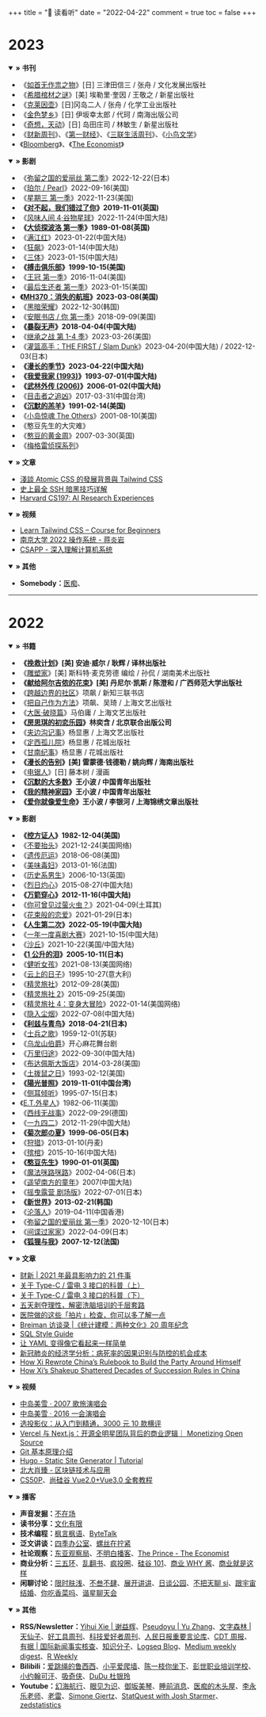 +++
title = "🎡 读看听"
date = "2022-04-22"
comment = true
toc = false
+++

# 2023

<details open>
  <summary><b>» 书刊</b></summary>

- 《[如首无作祟之物](https://book.douban.com/subject/6249670/)》[日] 三津田信三 / 张舟 / 文化发展出版社
- 《[希腊棺材之谜](https://book.douban.com/subject/26941500/)》[美] 埃勒里·奎因 / 王敬之 / 新星出版社
- 《[克莱因壶](https://book.douban.com/subject/33658616/)》[日]冈岛二人 / 张舟 / 化学工业出版社
- 《[金色梦乡](https://book.douban.com/subject/26864984/)》[日] 伊坂幸太郎 / 代珂 / 南海出版公司
- 《[奇想，天动](https://book.douban.com/subject/23780806/)》[日] 岛田庄司 / 林敏生 / 新星出版社
- 《[财新周刊](https://weekly.caixin.com/)》、《[第一财经](https://www.cbnweek.com/#/read)》、《[三联生活周刊](https://www.lifeweek.com.cn/)》、《[小鸟文学](https://apps.apple.com/cn/app/%e5%b0%8f%e9%b8%9f%e6%96%87%e5%ad%a6/id1541992205?mt=8)》
- 《[Bloomberg](https://www.bloomberg.com)》、《[The Economist](https://www.economist.com/)》

</details>

<details open>
  <summary><b>» 影剧</b></summary>

- 《[弥留之国的爱丽丝 第二季](https://movie.douban.com/subject/35300122/)》2022-12-22(日本)
- 《[珀尔 / Pearl](https://movie.douban.com/subject/35801819/)》2022-09-16(美国)
- 《[星期三 第一季](https://movie.douban.com/subject/35364243/)》2022-11-23(美国)
- **《[对不起，我们错过了你](https://movie.douban.com/subject/30209084/)》2019-11-01(英国)**
- 《[风味人间 4·谷物星球](https://movie.douban.com/subject/35686327/)》2022-11-24(中国大陆)
- **《[大侦探波洛 第一季](https://movie.douban.com/subject/2030879/)》1989-01-08(英国)**
- 《[满江红](https://movie.douban.com/subject/35766491/)》2023-01-22(中国大陆)
- 《[狂飙](https://movie.douban.com/subject/35465232/)》2023-01-14(中国大陆)
- 《[三体](https://movie.douban.com/subject/26647087/)》2023-01-15(中国大陆)
- **《[搏击俱乐部](https://movie.douban.com/subject/1292000/)》1999-10-15(美国)**
- 《[王冠 第一季](https://movie.douban.com/subject/26427152/)》2016-11-04(美国)
- 《[最后生还者 第一季](https://movie.douban.com/subject/25848328/)》2023-01-15(美国)
- **《[MH370：消失的航班](https://movie.douban.com/subject/36247626/)》2023-03-08(美国)**
- 《[黑暗荣耀](https://movie.douban.com/subject/35314632/)》2022-12-30(韩国)
- 《[安眠书店 / 你 第一季](https://movie.douban.com/subject/26955946/)》2018-09-09(美国)
- **《[暴裂无声](https://movie.douban.com/subject/26647117/)》2018-04-04(中国大陆)**
- 《[继承之战 第 1-4 季](https://movie.douban.com/subject/35638422/)》2023-03-26(美国)
- 《[灌篮高手：THE FIRST / Slam Dunk](https://movie.douban.com/subject/35315950/)》2023-04-20(中国大陆) / 2022-12-03(日本)
- **《[漫长的季节](https://movie.douban.com/subject/35588177/)》2023-04-22(中国大陆)**
- **《[我爱我家 (1993)](https://movie.douban.com/subject/3901388/)》1993-07-01(中国大陆)**
- **《[武林外传 (2006)](https://movie.douban.com/subject/3882715/)》2006-01-02(中国大陆)**
- 《[目击者之追凶](https://movie.douban.com/subject/11600078/)》2017-03-31(中国台湾)
- **《[沉默的羔羊](https://movie.douban.com/subject/1293544/)》1991-02-14(美国)**
- 《[小岛惊魂 The Others](https://movie.douban.com/subject/1301459/)》2001-08-10(美国)
- 《憨豆先生的大灾难》
- 《[憨豆的黄金周](https://movie.douban.com/subject/1301459/)》2007-03-30(英国)
- 《[梅格雷侦探系列](https://www.douban.com/doulist/122864803/)》

</details>

<details open>
  <summary><b>» 文章</b></summary>

- [淺談 Atomic CSS 的發展背景與 Tailwind CSS](https://blog.huli.tw/2022/05/23/atomic-css-and-tailwind-css/)
- [史上最全 SSH 暗黑技巧详解](https://plantegg.github.io/2019/06/02/%E5%8F%B2%E4%B8%8A%E6%9C%80%E5%85%A8_SSH_%E6%9A%97%E9%BB%91%E6%8A%80%E5%B7%A7%E8%AF%A6%E8%A7%A3--%E6%94%B6%E8%97%8F%E4%BF%9D%E5%B9%B3%E5%AE%89/)
- [Harvard CS197: AI Research Experiences](https://docs.google.com/document/d/1uvAbEhbgS_M-uDMTzmOWRlYxqCkogKRXdbKYYT98ooc)

</details>

<details open>
  <summary><b>» 视频</b></summary>

- [Learn Tailwind CSS – Course for Beginners](https://www.youtube.com/watch?v=ft30zcMlFao)
- [南京大学 2022 操作系统 - 蒋炎岩](https://www.bilibili.com/video/BV1Cm4y1d7Ur)
- [CSAPP - 深入理解计算机系统](https://space.bilibili.com/354767108/channel/collectiondetail?sid=373847&ctype=0 "九曲阑干")

</details>

<details open>
  <summary><b>» 其他</b></summary>

- **Somebody：**[医痴](https://www.youtube.com/channel/UCR2f5HSx_E06HK6LzSzQQ5g/videos)、

</details>

---

# 2022

<details open>
  <summary><b>» 书籍</b></summary>

- **《[挽救计划](https://book.douban.com/subject/35494160/)》[美] 安迪·威尔 / 耿辉 / 译林出版社**
- 《[雕塑家](https://book.douban.com/subject/34978160/)》[美] 斯科特·麦克劳德 编绘 / 孙侃 / 湖南美术出版社
- **《[献给阿尔吉侬的花束](https://book.douban.com/subject/26362836/)》[美] 丹尼尔·凯斯 / 陈澄和 / 广西师范大学出版社**
- 《[跨越边界的社区](https://book.douban.com/subject/1051928/)》项飙 / 新知三联书店
- 《[把自己作为方法](https://book.douban.com/subject/35092383/)》项飙、吴琦 / 上海文艺出版社
- 《[大医·破晓篇](https://book.douban.com/subject/36069426/)》马伯庸 / 上海文艺出版社
- **《[房思琪的初恋乐园](https://book.douban.com/subject/27614904/)》林奕含 / 北京联合出版公司**
- 《[夹边沟记事](https://book.douban.com/subject/1072777/)》杨显惠 / 上海文艺出版社
- 《[定西孤儿院](https://book.douban.com/subject/26671188/)》杨显惠 / 花城出版社
- 《[甘南纪事](https://book.douban.com/subject/6840152/)》杨显惠 / 花城出版社
- **《[漫长的告别](https://book.douban.com/subject/30316475/)》[美] 雷蒙德·钱德勒 / 姚向辉 / 海南出版社**
- 《[电锯人](https://chainsaw-man.fandom.com/zh/wiki/%E7%94%B5%E9%94%AF%E4%BA%BA_Wiki?variant=zh)》[日] 藤本树 / 漫画
- **《[沉默的大多数](https://book.douban.com/subject/1054685/)》王小波 / 中国青年出版社**
- **《[我的精神家园](https://book.douban.com/subject/27156834/)》王小波 / 中国青年出版社**
- **《[爱你就像爱生命](https://book.douban.com/subject/3071717/)》王小波 / 李银河 / 上海锦绣文章出版社**

</details>

<details open>
  <summary><b>» 影剧</b></summary>

- **《[控方证人](https://movie.douban.com/subject/5294851/)》1982-12-04(美国)**
- 《[不要抬头](https://movie.douban.com/subject/34884712/)》2021-12-24(美国网络)
- 《[遗传厄运](https://movie.douban.com/subject/27621727/)》2018-06-08(美国)
- 《[美味毒妇](https://movie.douban.com/subject/20397453/)》2013-01-16(法国)
- 《[历史系男生](https://movie.douban.com/subject/1871817/)》2006-10-13(英国)
- 《[烈日灼心](https://movie.douban.com/subject/24719063/)》2015-08-27(中国大陆)
- **《[万箭穿心](https://movie.douban.com/subject/10537853/)》2012-11-16(中国大陆)**
- 《[你可曾见过萤火虫？](https://movie.douban.com/subject/35412350/)》2021-04-09(土耳其)
- 《[花束般的恋爱](https://movie.douban.com/subject/34874432/)》2021-01-29(日本)
- **《[人生第二次](https://movie.douban.com/subject/35664467/)》2022-05-19(中国大陆)**
- 《[一年一度喜剧大赛](https://movie.douban.com/subject/35467072/)》2021-10-15(中国大陆)
- 《[沙丘](https://movie.douban.com/subject/3001114/)》2021-10-22(美国/中国大陆)
- **《[1 公升的泪](https://movie.douban.com/subject/1436900/)》2005-10-11(日本)**
- 《[健听女孩](https://movie.douban.com/subject/35048413/)》2021-08-13(美国网络)
- 《[云上的日子](https://movie.douban.com/subject/1291558/)》1995-10-27(意大利)
- 《[精灵旅社](https://movie.douban.com/subject/3269068/)》2012-09-28(美国)
- 《[精灵旅社 2](https://movie.douban.com/subject/21327493/)》2015-09-25(美国)
- 《[精灵旅社 4：变身大冒险](https://movie.douban.com/subject/30472643/)》2022-01-14(美国网络)
- 《[隐入尘烟](https://movie.douban.com/subject/35131346/)》2022-07-08(中国大陆)
- **《[利兹与青鸟](https://movie.douban.com/subject/27062637/)》2018-04-21(日本)**
- 《[士兵之歌](https://movie.douban.com/subject/1295614/)》1959-12-01(苏联)
- 《[乌龙山伯爵](https://www.douban.com/location/drama/10863480/)》开心麻花舞台剧
- 《[万里归途](https://movie.douban.com/subject/26654184/)》2022-09-30(中国大陆)
- 《[布达佩斯大饭店](https://movie.douban.com/subject/11525673/)》2014-03-28(美国)
- 《[土拨鼠之日](https://movie.douban.com/subject/1300613/)》1993-02-12(美国)
- **《[陽光普照](https://movie.douban.com/subject/30292777/)》2019-11-01(中国台湾)**
- 《[侧耳倾听](https://movie.douban.com/subject/1297052/)》1995-07-15(日本)
- 《[E.T.外星人](https://movie.douban.com/subject/1294638/)》1982-06-11(美国)
- 《[西线无战事](https://movie.douban.com/subject/3042261/)》2022-09-29(德国)
- 《[一九四二](https://movie.douban.com/subject/6011805/)》2012-11-29(中国大陆)
- **《[菊次郎の夏](https://movie.douban.com/subject/1293359/)》1999-06-05(日本)**
- 《[狩猎](https://movie.douban.com/subject/6985810/)》2013-01-10(丹麦)
- 《[殡棺](https://movie.douban.com/subject/25917973/)》2015-10-16(中国大陆)
- **《[憨豆先生](https://movie.douban.com/subject/1302958/)》1990-01-01(英国)**
- 《[魔法咪路咪路](https://movie.douban.com/subject/3115194/)》2002-04-06(日本)
- 《[遥望南方的童年](https://movie.douban.com/subject/3037329/)》2007(中国大陆)
- 《[摇曳露营 剧场版](https://movie.douban.com/subject/35319389/)》2022-07-01(日本)
- **《[新世界](https://movie.douban.com/subject/10437779/)》2013-02-21(韩国)**
- 《[沦落人](https://movie.douban.com/subject/30140231/)》2019-04-11(中国香港)
- 《[弥留之国的爱丽丝 第一季](https://movie.douban.com/subject/34477588/)》2020-12-10(日本)
- 《[间谍过家家](https://movie.douban.com/subject/35258427/)》2022-04-09(日本)
- **《[狐狸与我](https://movie.douban.com/subject/2028659/)》2007-12-12(法国)**

</details>

<details open>
  <summary><b>» 文章</b></summary>

- [财新 | 2021 年最具影响力的 21 件事](https://datanews.caixin.com/interactive/2021/2021final/)
- [关于 Type-C / 雷电 3 接口的科普（上）](https://zhuanlan.zhihu.com/p/101434503)
- [关于 Type-C / 雷电 3 接口的科普（下）](https://zhuanlan.zhihu.com/p/101486153)
- [五天剥夺理性，解密洗脑培训的千层套路](https://mp.weixin.qq.com/s/F4sQ6GOxONr--JBA5Y2EMA)
- [医院做的这些「拍片」检查，你可以多了解一点](https://sspai.com/post/67474)
- [Breiman 访谈录 |《统计建模：两种文化》20 周年纪念](https://mp.weixin.qq.com/s?__biz=MjM5NDQ3NTkwMA==&mid=2650148161&idx=1&sn=ab1d9a8c504389c6d53f6f749fa865cb)
- [SQL Style Guide](https://www.sqlstyle.guide/)
- [让 YAML 变得像它看起来一样简单](https://linux.cn/article-13842-1.html)
- [新冠肺炎的经济学分析：病死率的因果识别与防控的机会成本](https://archive.ph/KLusN)
- [How Xi Rewrote China’s Rulebook to Build the Party Around Himself](https://www.bloomberg.com/graphics/2022-china-national-party-congress-xi-rules/?leadSource=uverify%20wall)
- [How Xi’s Shakeup Shattered Decades of Succession Rules in China](https://www.bloomberg.com/graphics/2022-china-party-congress-xi-new-leaders/?ai=eyJpc1N1YnNjcmliZWQiOnRydWUsImFydGljbGVSZWFkIjpmYWxzZSwiYXJ0aWNsZUNvdW50IjowLCJ3YWxsSGVpZ2h0IjoxfQ==)

</details>

<details open>
  <summary><b>» 视频</b></summary>

- [中岛美雪 · 2007 歌旅演唱会](https://www.bilibili.com/video/BV1uK411P7JE)
- [中岛美雪 · 2016 一会演唱会](https://www.bilibili.com/video/BV144411i7mb)
- [选投影仪：从入门到精通，3000 元 10 款横评](https://www.bilibili.com/video/BV13L4y1n7WQ/?share_source=copy_web&vd_source=dfeb89feb5ee367d116e92e86e0834fd "先看测评")
- [Vercel 与 Next.js：开源全明星团队背后的商业逻辑｜ Monetizing Open Source](https://www.bilibili.com/video/BV1gR4y1u76v)
- [Git 基本原理介绍](https://youtube.com/playlist?list=PLfQqWeOCIH4BXVnYaPgjR9_f8YF3WNAz0 "麦兜搞 IT")
- [Hugo - Static Site Generator | Tutorial](https://youtube.com/playlist?list=PLLAZ4kZ9dFpOnyRlyS-liKL5ReHDcj4G3 "Mike Dane")
- [北大肖臻 - 区块链技术与应用](http://zhenxiao.com/blockchain/ "北京大学 - 肖臻")
- [CS50P](https://youtube.com/playlist?list=PLhQjrBD2T3817j24-GogXmWqO5Q5vYy0V "Harvard Courses")、[尚硅谷 Vue2.0+Vue3.0 全套教程](https://www.bilibili.com/video/BV1Zy4y1K7SH)

</details>

<details open>
  <summary><b>» 播客</b></summary>

- **声音发掘：**[不在场](https://buzaichang.xyz/)
- **读书分享：**[文化有限](https://www.xiaoyuzhoufm.com/podcast/5e4515bd418a84a046e2b11a)
- **技术编程：**[枫言枫语](https://fyfy.fm/)、[ByteTalk](https://bytetalk.fm/)
- **泛文讲谈：**[四季办公室](https://siji.typlog.io/)、[螺丝在拧紧](https://www.xiaoyuzhoufm.com/podcast/6038445497d1b2c8c42d29ba)
- **社论观察：**[东亚观察局](https://www.xiaoyuzhoufm.com/podcast/5e9a4e25418a84a046bc6156)、[不明白播客](https://www.bumingbai.net/)、[The Prince - The Economist](https://www.economist.com/theprincepod)
- **商业分析：**[三五环](https://www.xiaoyuzhoufm.com/podcast/5e280fab418a84a0461faa3c)、[乱翻书](https://www.xiaoyuzhoufm.com/podcast/61358d971c5d56efe5bcb5d2)、[疯投圈](https://crazy.capital/)、[硅谷 101](https://sv101.fireside.fm/)、[商业 WHY 酱](https://msbussinesswhy.fireside.fm/)、[商业就是这样](https://thatisbiz.fireside.fm/)
- **闲聊讨论：**[限时肤浅](https://www.xiaoyuzhoufm.com/podcast/5f56592d83c34e85dd9b6d53)、[不叁不肆](https://dao.fm/%E4%B8%8D%E5%8F%81%E4%B8%8D%E8%82%86/)、[展开讲讲](https://www.xiaoyuzhoufm.com/podcast/5e280faa418a84a0461f9bfb)、[日谈公园](https://www.xiaoyuzhoufm.com/podcast/5e280faa418a84a0461f9ad8)、[不把天聊 si](https://www.xiaoyuzhoufm.com/podcast/60de960e82b7520df0026844)、[跟宇宙结婚](https://www.xiaoyuzhoufm.com/podcast/5e284c39418a84a046263d8a)、[你吃香菜吗](https://www.xiaoyuzhoufm.com/podcast/62ce4812b94ef3c7f6c71f93)、[谐星聊天会](https://www.xiaoyuzhoufm.com/podcast/5e280fa7418a84a0461f912b)

</details>

<details open>
  <summary><b>» 其他</b></summary>

- **RSS/Newsletter：**[Yihui Xie | 谢益辉](https://yihui.org/)、[Pseudoyu | Yu Zhang](https://www.pseudoyu.com/zh/)、[文字森林 | 天仙子](https://tianxianzi.me/)、[好工具周刊](https://bestxtools.zhubai.love/)、[科技爱好者周刊](https://www.ruanyifeng.com/blog/)、[人民日报重要言论库](http://opinion.people.com.cn/GB/8213/49160/)、[CDT 周报](https://chinadigitaltimes.net/chinese/weekly-digest)、[有据 | 国际新闻事实核查](https://chinafactcheck.com/)、[知识分子](http://zhishifenzi.com/)、[Logseq Blog](https://blog.logseq.com)、[Medium weekly digest](https://medium.com/)、[R Weekly](https://rweekly.org/)
- **Bilibili：**[爱跳绳的鲁西西](https://space.bilibili.com/383458566)、[小平爱爬墙](https://space.bilibili.com/407978871/)、[陈一枝你坐下](https://space.bilibili.com/1937416537)、[彭世职业培训学校](https://space.bilibili.com/1433760771)、[小约翰可汗](https://space.bilibili.com/23947287)、[吸奇侠](https://space.bilibili.com/414350632)、[DuDu 杜银玲](https://space.bilibili.com/355324923)
- **Youtube：**[幻海航行](https://www.youtube.com/channel/UCp1nO1bgVwks9b5EhKQGVag/videos)、[眼见为识](https://www.youtube.com/channel/UChASrP18ZKeWic0wA3E08Pg/videos)、[御坂美琴](https://www.youtube.com/channel/UCNUS6e1M0eUIv1F88kxRJ-g/playlists)、[睡前消息](https://www.youtube.com/channel/UCR4U_q_MojVVqYnawAVlryw/videos)、[医痴的木头屋](https://www.youtube.com/channel/UCR2f5HSx_E06HK6LzSzQQ5g/videos)、[李永乐老师](https://www.youtube.com/channel/UCSs4A6HYKmHA2MG_0z-F0xw/videos)、[老雷](https://www.youtube.com/channel/UCT3YvT4kdEiJ3up3PINhyQQ/videos)、[Simone Giertz](https://www.youtube.com/channel/UC3KEoMzNz8eYnwBC34RaKCQ/videos)、[StatQuest with Josh Starmer](https://www.youtube.com/channel/UCtYLUTtgS3k1Fg4y5tAhLbw/videos)、[zedstatistics](https://www.youtube.com/c/zedstatistics/videos)

</details>

